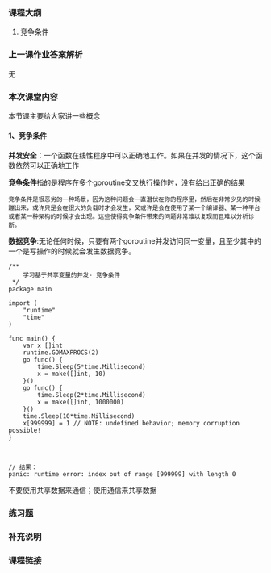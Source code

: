 ### 课程大纲

1. 竞争条件

### 上一课作业答案解析

无

### 本次课堂内容

本节课主要给大家讲一些概念

#### 1、竞争条件

**并发安全**：一个函数在线性程序中可以正确地工作。如果在并发的情况下，这个函数依然可以正确地工作

**竞争条件**指的是程序在多个goroutine交叉执行操作时，没有给出正确的结果

```
竞争条件是很恶劣的一种场景，因为这种问题会一直潜伏在你的程序里，然后在非常少见的时候蹦出来，或许只是会在很大的负载时才会发生，又或许是会在使用了某一个编译器、某一种平台或者某一种架构的时候才会出现。这些使得竞争条件带来的问题非常难以复现而且难以分析诊断。
```

**数据竞争**:无论任何时候，只要有两个goroutine并发访问同一变量，且至少其中的一个是写操作的时候就会发生数据竞争。

```
/**
	学习基于共享变量的并发- 竞争条件
 */
package main

import (
	"runtime"
	"time"
)

func main() {
	var x []int
	runtime.GOMAXPROCS(2)
	go func() {
		time.Sleep(5*time.Millisecond)
		x = make([]int, 10)
	}()
	go func() {
		time.Sleep(2*time.Millisecond)
		x = make([]int, 1000000)
	}()
	time.Sleep(10*time.Millisecond)
	x[999999] = 1 // NOTE: undefined behavior; memory corruption possible!
}



// 结果：
panic: runtime error: index out of range [999999] with length 0
```

不要使用共享数据来通信；使用通信来共享数据

### 练习题

### 补充说明

### 课程链接